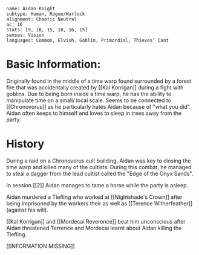 
```statblock
name: Aidan Knight
subtype: Human, Rogue/Warlock
alignment: Chaotic Neutral 
ac: 16
stats: [9, 18, 15, 10, 16, 15]
senses: Vision
languages: Common, Elvish, Goblin, Primordial, Thieves’ Cant

```

# Basic Information:
Originally found in the middle of a time warp found surrounded by a forest fire that was accidentally created by [[Kal Korrigan]] during a fight with goblins. Due to being born inside a time warp, he has the ability to manipulate time on a small/ local scale. Seems to be connected to [[Chronovorus]] as he particularly hates Aidan because of "what you did". Aidan often keeps to himself and loves to sleep in trees away from the party. 

# History
During a raid on a Chronovorus cult building, Aidan was key to closing the time warp and killed many of the cultists. During this combat, he managed to steal a dagger from the lead cultist called the "Edge of the Onyx Sands".

In session [[2]] Aidan manages to tame a horse while the party is asleep.

Aidan murdered a Tiefling who worked at [[Nightshade's Crown]] after being imprisoned by the workers their as well as [[Terence Witherfeather]] (against his will).

[[Kal Korrigan]] and [[Mordecai Reverence]] beat him unconscious after Aidan threatened Terrence and Mordecai learnt about Aidan killing the Tiefling. 

[[INFORMATION MISSING]]


